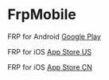 # FrpMobile

FRP for Android [Google Play](https://play.google.com/store/apps/details?id=com.tools.frp)

FRP for iOS [App Store US](https://itunes.apple.com/us/app/frp/id1447955364?l=zh&ls=1&mt=8)

FRP for iOS [App Store CN](https://itunes.apple.com/cn/app/frp/id1447955364?l=zh&ls=1&mt=8)
